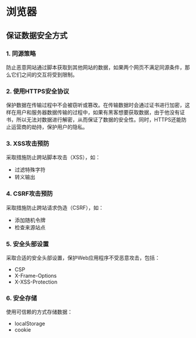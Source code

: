 # 浏览器

## 保证数据安全方式

### 1. 同源策略
防止恶意网站通过脚本获取到其他网站的数据，如果两个网页不满足同源条件，那么它们之间的交互将受到限制。

### 2. 使用HTTPS安全协议
保护数据在传输过程中不会被窃听或篡改。在传输数据时会通过证书进行加密，这样在用户和服务器数据传输的过程中，如果有黑客想要获取数据，由于他没有证书，所以无法对数据进行解密，从而保证了数据的安全性。同时，HTTPS还能防止运营商的劫持，保护用户的隐私。

### 3. XSS攻击预防
采取措施防止跨站脚本攻击（XSS），如：
- 过滤特殊字符
- 转义输出

### 4. CSRF攻击预防
采取措施防止跨站请求伪造（CSRF），如：
- 添加随机令牌
- 检查来源站点

### 5. 安全头部设置
采取合适的安全头部设置，保护Web应用程序不受恶意攻击，包括：
- CSP
- X-Frame-Options
- X-XSS-Protection

### 6. 安全存储
使用可信赖的方式存储数据：
- localStorage
- cookie
